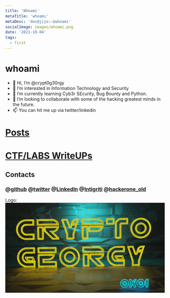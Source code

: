 ```yaml
---
title: 'Whoami'
metaTitle: 'whoami'
metaDesc: 'dev@jijo:~$whoami'
socialImage: images/whoami.png
date: '2021-10-04'
tags:
  - first
---
```


# whoami
- 👋 Hi, I’m @crypt0g30rgy
- 👀 I’m interested in Information Technology and Security
- 🌱 I’m currently learning Cyb3r S£curity, Bug Bounty and Python.
- 💞️ I’m looking to collaborate with some of the hacking greatest minds in the future.
- 📫 You can hit me up via twitter/linkedin 

# [Posts](https://crypt0g30rgy.github.io/posts) 

# [CTF/LABS WriteUPs](https://crypt0g30rgy.github.io/labs)

## Contacts

### @[github](https://github.com/crypt0g30rgy)		@[twitter](https://twitter.com/crypt0g30rgy)	@[LinkedIn](https://www.linkedin.com/in/george-maina-waithaka-95a465214/)   @[Intigriti](https://app.intigriti.com/profile/g30rgyth3d4rk) @[hackerone_old](https://hackerone.com/crypt0p3n3tr4t0r?type=user)

Logo: 
![alt text][logo]

[logo]: /images/whoami.png
